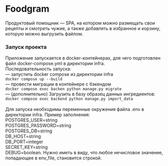 # Foodgram

Продуктовый помощник — SPA, на котором можно размещать свои рецепты и смотреть чужие, а также добавлять в избранное и корзину, которую можно выгрузить файлом.


### Запуск проекта
Приложение запускается в docker-контейнерах, для чего подготовлен файл docker-compose.yml в директории infra.<br>
Последовательность запуска:<br>
— запустить docker compose из директории infra<br>
```docker compose up --build```<br>
— провести миграции в контейнере с бэкендом<br>
```docker compose exec backen python manage.py migrate```<br>
— (дополнительно) Загрузить в базу образец данных ингредиентов:<br>
```docker compose exec backend python manage.py import_data```<br>
<br>
Для запуска необходимы переменные окружения файла .env в директории infra. Пример заполнения:<br>
POSTGRES_USER=string<br>
POSTGRES_PASSWORD=string<br>
POSTGRES_DB=string<br>
DB_HOST=string<br>
DB_PORT=integer<br>
SECRET_KEY=string<br>
DEBUG=boolean. Нужно иметь в виду, что любое нечисловое значение, попадающее в env_file, становится строкой.<br>
